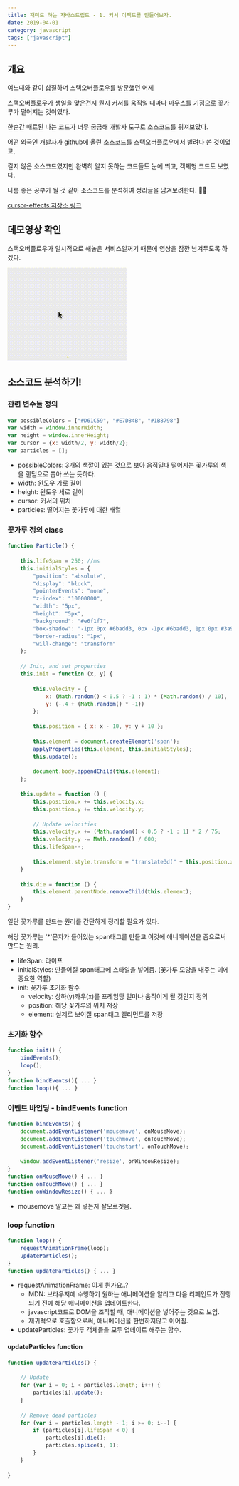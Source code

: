 ```yaml
---
title: 재미로 하는 자바스트립트 - 1. 커서 이펙트를 만들어보자.
date: 2019-04-01
category: javascript
tags: ["javascript"]
---
```


## 개요

여느때와 같이 삽질하며 스택오버플로우를 방문했던 어제

스택오버플로우가 생일을 맞은건지 뭔지 커서를 움직일 때마다 마우스를 기점으로 꽃가루가 떨어지는 것이였다.

한순간 매료된 나는 코드가 너무 궁금해 개발자 도구로 소스코드를 뒤져보았다.

어떤 외국인 개발자가 github에 올린 소스코드를 스택오버플로우에서 빌려다 쓴 것이었고,

길지 않은 소스코드였지만 완벽히 알지 못하는 코드들도 눈에 띄고, 객체형 코드도 보였다.

나름 좋은 공부가 될 것 같아 소스코드를 분석하여 정리글을 남겨보려한다. 👨‍💻

[cursor-effects 저장소 링크](https://github.com/tholman/cursor-effects)

## 데모영상 확인

스택오버플로우가 일시적으로 해놓은 서비스일꺼기 때문에 영상을 잠깐 남겨두도록 하겠다.

![데모영상](./cursor-effect.gif)

## 소스코드 분석하기!

### 관련 변수들 정의

```js
var possibleColors = ["#D61C59", "#E7D84B", "#1B8798"]
var width = window.innerWidth;
var height = window.innerHeight;
var cursor = {x: width/2, y: width/2};
var particles = [];
```

- possibleColors: 3개의 색깔이 있는 것으로 보아 움직일때 떨어지는 꽃가루의 색을 랜덤으로 뽑아 쓰는 듯하다.
- width: 윈도우 가로 길이
- height: 윈도우 세로 길이
- cursor: 커서의 위치
- particles: 떨어지는 꽃가루에 대한 배열

### 꽃가루 정의 class

```js
function Particle() {

    this.lifeSpan = 250; //ms
    this.initialStyles = {
        "position": "absolute",
        "display": "block",
        "pointerEvents": "none",
        "z-index": "10000000",
        "width": "5px",
        "height": "5px",
        "background": "#e6f1f7",
        "box-shadow": "-1px 0px #6badd3, 0px -1px #6badd3, 1px 0px #3a92c5, 0px 1px #3a92c5",
        "border-radius": "1px",
        "will-change": "transform"
    };

    // Init, and set properties
    this.init = function (x, y) {

        this.velocity = {
            x: (Math.random() < 0.5 ? -1 : 1) * (Math.random() / 10),
            y: (-.4 + (Math.random() * -1))
        };

        this.position = { x: x - 10, y: y + 10 };

        this.element = document.createElement('span');
        applyProperties(this.element, this.initialStyles);
        this.update();

        document.body.appendChild(this.element);
    };

    this.update = function () {
        this.position.x += this.velocity.x;
        this.position.y += this.velocity.y;

        // Update velocities
        this.velocity.x += (Math.random() < 0.5 ? -1 : 1) * 2 / 75;
        this.velocity.y -= Math.random() / 600;
        this.lifeSpan--;

        this.element.style.transform = "translate3d(" + this.position.x + "px," + this.position.y + "px,0) scale(" + (0.2 + (250 - this.lifeSpan) / 250) + ")";
    }

    this.die = function () {
        this.element.parentNode.removeChild(this.element);
    }
}
```

일단 꽃가루를 만드는 원리를 간단하게 정리할 필요가 있다.

해당 꽃가루는 '*'문자가 들어있는 span태그를 만들고 이것에 애니메이션을 줌으로써 만드는 원리.

- lifeSpan: 라이프
- initialStyles: 만들어질 span태그에 스타일을 넣어줌. (꽃가루 모양을 내주는 데에 중요한 역할)
- init: 꽃가루 초기화 함수
  - velocity: 상하(y)좌우(x)를 프레임당 얼마나 움직이게 될 것인지 정의
  - position: 해당 꽃가루의 위치 저장
  - element: 실제로 보여질 span태그 엘리먼트를 저장
  

### 초기화 함수

```js
function init() {
    bindEvents();
    loop();
}
function bindEvents(){ ... }
function loop(){ ... }
```

### 이벤트 바인딩 - bindEvents function

```js
function bindEvents() {
    document.addEventListener('mousemove', onMouseMove);
    document.addEventListener('touchmove', onTouchMove);
    document.addEventListener('touchstart', onTouchMove);
    
    window.addEventListener('resize', onWindowResize);
}
function onMouseMove() { ... }
function onTouchMove() { ... }
function onWindowResize() { ... }
```
- mousemove 말고는 왜 넣는지 잘모르겟음.

### loop function

```js
function loop() {
    requestAnimationFrame(loop);
    updateParticles();
}
function updateParticles() { ... }
```

- requestAnimationFrame: 이게 뭔가요..?
  - MDN: 브라우저에 수행하기 원하는 애니메이션을 알리고 다음 리페인트가 진행되기 전에 해당 애니메이션을 업데이트한다.
  - javascript코드로 DOM을 조작할 때, 애니메이션을 넣어주는 것으로 보임.
  - 재귀적으로 호출함으로써, 애니메이션을 한번하지않고 이어짐.
- updateParticles: 꽃가루 객체들을 모두 업데이트 해주는 함수.

#### updateParticles function

```js
function updateParticles() {

    // Update
    for (var i = 0; i < particles.length; i++) {
        particles[i].update();
    }

    // Remove dead particles
    for (var i = particles.length - 1; i >= 0; i--) {
        if (particles[i].lifeSpan < 0) {
            particles[i].die();
            particles.splice(i, 1);
        }
    }

}
```